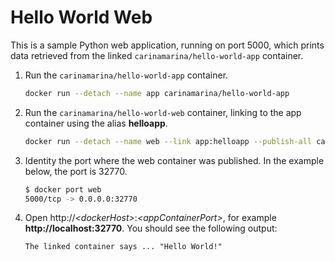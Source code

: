 # Hello World Web

This is a sample Python web application, running on port 5000,
which prints data retrieved from the linked `carinamarina/hello-world-app` container.

1. Run the `carinamarina/hello-world-app` container.

    ```bash
    docker run --detach --name app carinamarina/hello-world-app
    ```

2. Run the `carinamarina/hello-world-web` container, linking to the app container using
    the alias **helloapp**.

    ```bash
    docker run --detach --name web --link app:helloapp --publish-all carinamarina/hello-world-web
    ```

3. Identity the port where the web container was published. In the example below,
    the port is 32770.

    ```bash
    $ docker port web
    5000/tcp -> 0.0.0.0:32770
    ```

4. Open http://<em>&lt;dockerHost&gt;</em>:<em>&lt;appContainerPort&gt;</em>, for example **http://localhost:32770**.
    You should see the following output:

    ```
    The linked container says ... "Hello World!"
    ```
